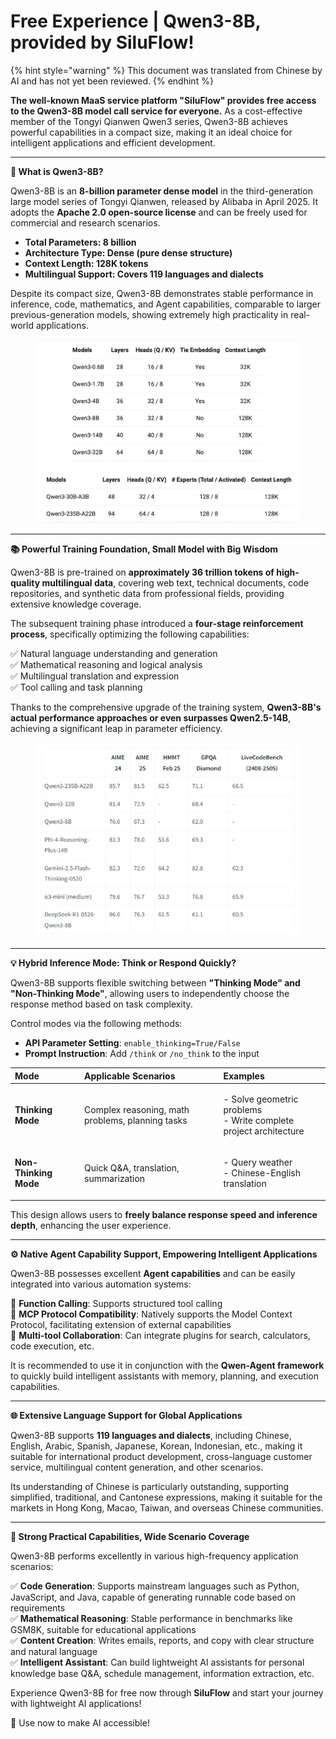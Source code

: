 # Free Experience | Qwen3-8B, provided by SiluFlow!


{% hint style="warning" %}
This document was translated from Chinese by AI and has not yet been reviewed.
{% endhint %}




**The well-known MaaS service platform "SiluFlow" provides free access to the Qwen3-8B model call service for everyone.** As a cost-effective member of the Tongyi Qianwen Qwen3 series, Qwen3-8B achieves powerful capabilities in a compact size, making it an ideal choice for intelligent applications and efficient development.

***

**🚀 What is Qwen3-8B?**

Qwen3-8B is an **8-billion parameter dense model** in the third-generation large model series of Tongyi Qianwen, released by Alibaba in April 2025. It adopts the **Apache 2.0 open-source license** and can be freely used for commercial and research scenarios.

*   **Total Parameters: 8 billion**
*   **Architecture Type: Dense (pure dense structure)**
*   **Context Length: 128K tokens**
*   **Multilingual Support: Covers 119 languages and dialects**

Despite its compact size, Qwen3-8B demonstrates stable performance in inference, code, mathematics, and Agent capabilities, comparable to larger previous-generation models, showing extremely high practicality in real-world applications.

<figure><img src="../../../.gitbook/assets/image.png" alt=""><figcaption></figcaption></figure>

***

**📚 Powerful Training Foundation, Small Model with Big Wisdom**

Qwen3-8B is pre-trained on **approximately 36 trillion tokens of high-quality multilingual data**, covering web text, technical documents, code repositories, and synthetic data from professional fields, providing extensive knowledge coverage.

The subsequent training phase introduced a **four-stage reinforcement process**, specifically optimizing the following capabilities:

✅ Natural language understanding and generation\
✅ Mathematical reasoning and logical analysis\
✅ Multilingual translation and expression\
✅ Tool calling and task planning

Thanks to the comprehensive upgrade of the training system, **Qwen3-8B's actual performance approaches or even surpasses Qwen2.5-14B**, achieving a significant leap in parameter efficiency.

<figure><img src="../../../.gitbook/assets/image (1).png" alt=""><figcaption></figcaption></figure>

***

**💡 Hybrid Inference Mode: Think or Respond Quickly?**

Qwen3-8B supports flexible switching between **"Thinking Mode" and "Non-Thinking Mode"**, allowing users to independently choose the response method based on task complexity.

Control modes via the following methods:

*   **API Parameter Setting**: `enable_thinking=True/False`
*   **Prompt Instruction**: Add `/think` or `/no_think` to the input

| Mode             | Applicable Scenarios                  | Examples                                     |
| :--------------- | :------------------------------------ | :------------------------------------------- |
| **Thinking Mode**    | Complex reasoning, math problems, planning tasks | <p>- Solve geometric problems<br>- Write complete project architecture</p> |
| **Non-Thinking Mode** | Quick Q&A, translation, summarization       | <p>- Query weather<br>- Chinese-English translation</p>      |

This design allows users to **freely balance response speed and inference depth**, enhancing the user experience.

***

**⚙️ Native Agent Capability Support, Empowering Intelligent Applications**

Qwen3-8B possesses excellent **Agent capabilities** and can be easily integrated into various automation systems:

🔹 **Function Calling**: Supports structured tool calling\
🔹 **MCP Protocol Compatibility**: Natively supports the Model Context Protocol, facilitating extension of external capabilities\
🔹 **Multi-tool Collaboration**: Can integrate plugins for search, calculators, code execution, etc.

It is recommended to use it in conjunction with the **Qwen-Agent framework** to quickly build intelligent assistants with memory, planning, and execution capabilities.

***

**🌐 Extensive Language Support for Global Applications**

Qwen3-8B supports **119 languages and dialects**, including Chinese, English, Arabic, Spanish, Japanese, Korean, Indonesian, etc., making it suitable for international product development, cross-language customer service, multilingual content generation, and other scenarios.

Its understanding of Chinese is particularly outstanding, supporting simplified, traditional, and Cantonese expressions, making it suitable for the markets in Hong Kong, Macao, Taiwan, and overseas Chinese communities.

***

**🧠 Strong Practical Capabilities, Wide Scenario Coverage**

Qwen3-8B performs excellently in various high-frequency application scenarios:

✅ **Code Generation**: Supports mainstream languages such as Python, JavaScript, and Java, capable of generating runnable code based on requirements\
✅ **Mathematical Reasoning**: Stable performance in benchmarks like GSM8K, suitable for educational applications\
✅ **Content Creation**: Writes emails, reports, and copy with clear structure and natural language\
✅ **Intelligent Assistant**: Can build lightweight AI assistants for personal knowledge base Q&A, schedule management, information extraction, etc.

Experience Qwen3-8B for free now through **SiluFlow** and start your journey with lightweight AI applications!

📘 Use now to make AI accessible!